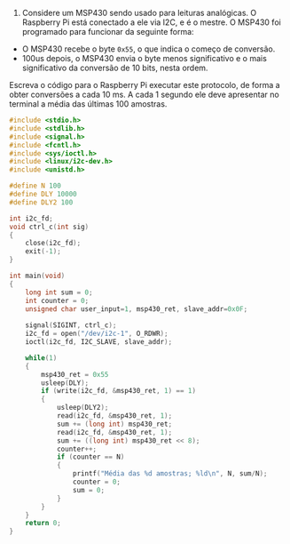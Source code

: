 1. Considere um MSP430 sendo usado para leituras analógicas. O Raspberry Pi está conectado a ele via I2C, e é o mestre. O MSP430 foi programado para funcionar da seguinte forma:

- O MSP430 recebe o byte `0x55`, o que indica o começo de conversão. 
- 100us depois, o MSP430 envia o byte menos significativo e o mais significativo da conversão de 10 bits, nesta ordem.

Escreva o código para o Raspberry Pi executar este protocolo, de forma a obter conversões a cada 10 ms. A cada 1 segundo ele deve apresentar no terminal a média das últimas 100 amostras.

```c
#include <stdio.h>
#include <stdlib.h>
#include <signal.h>
#include <fcntl.h>
#include <sys/ioctl.h>
#include <linux/i2c-dev.h>
#include <unistd.h>

#define N 100
#define DLY 10000
#define DLY2 100

int i2c_fd;
void ctrl_c(int sig)
{
	close(i2c_fd);
	exit(-1);
}

int main(void)
{
	long int sum = 0;
	int counter = 0;
	unsigned char user_input=1, msp430_ret, slave_addr=0x0F;
	
	signal(SIGINT, ctrl_c);
	i2c_fd = open("/dev/i2c-1", O_RDWR);
	ioctl(i2c_fd, I2C_SLAVE, slave_addr);

	while(1)
	{
		msp430_ret = 0x55
		usleep(DLY);
		if (write(i2c_fd, &msp430_ret, 1) == 1) 
		{
			usleep(DLY2);
			read(i2c_fd, &msp430_ret, 1);
			sum += (long int) msp430_ret;
			read(i2c_fd, &msp430_ret, 1);
			sum += ((long int) msp430_ret << 8);
			counter++;
			if (counter == N)
			{
				printf("Média das %d amostras; %ld\n", N, sum/N);
				counter = 0;
				sum = 0;
			}
		}
	}
	return 0;
}
```
